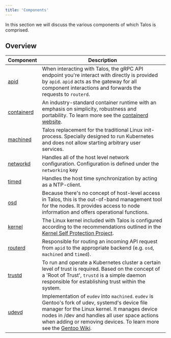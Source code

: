 ```yaml
---
title: 'Components'
---
```


In this section we will discuss the various components of which Talos is comprised.

## Overview

| Component    | Description |
| ------------ | ----------- |
| [apid](/docs/components/apid) | When interacting with Talos, the gRPC API endpoint you're interact with directly is provided by `apid`. `apid` acts as the gateway for all component interactions and forwards the requests to `routerd`. |
| [containerd](/docs/components/containerd)  | An industry-standard container runtime with an emphasis on simplicity, robustness and portability. To learn more see the [containerd website](https://containerd.io). |
| [machined](/docs/components/machined) | Talos replacement for the traditional Linux init-process. Specially designed to run Kubernetes and does not allow starting arbitrary user services. |
| [networkd](/docs/components/networkd) | Handles all of the host level network configuration. Configuration is defined under the `networking` key |
| [timed](/docs/components/timed) | Handles the host time synchronization by acting as a NTP-client. |
| [osd](/docs/components/osd) | Because there's no concept of host-level access in Talos, this is the out-of-band management tool for the nodes. It provides access to node information and offers operational functions. |
| [kernel](/docs/components/kernel) | The Linux kernel included with Talos is configured according to the recommendations outlined in the  [Kernel Self Protection Project](http://kernsec.org/wiki/index.php/Kernel_Self_Protection_Project). |
| [routerd](/docs/components/routerd) | Responsible for routing an incoming API request from `apid` to the appropriate backend (e.g. `osd`, `machined` and `timed`). |
| [trustd](/docs/components/trustd) | To run and operate a Kubernetes cluster a certain level of trust is required. Based on the concept of a 'Root of Trust', `trustd` is a simple daemon responsible for establishing trust within the system. |
| [udevd](/docs/components/udevd) | Implementation of `eudev` into `machined`. `eudev` is Gentoo's fork of udev, systemd's device file manager for the Linux kernel. It manages device nodes in /dev and handles all user space actions when adding or removing devices. To learn more see the [Gentoo Wiki](https://wiki.gentoo.org/wiki/Eudev). |
